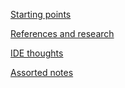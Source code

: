 [Starting points](https://github.com/lmccart/p5.js/wiki/Starting-points)

[References and research](https://github.com/lmccart/p5.js/wiki/References-and-research)

[IDE thoughts](https://github.com/lmccart/p5.js/wiki/IDE-thoughts)

[Assorted notes](https://github.com/lmccart/p5.js/wiki/Assorted-notes)